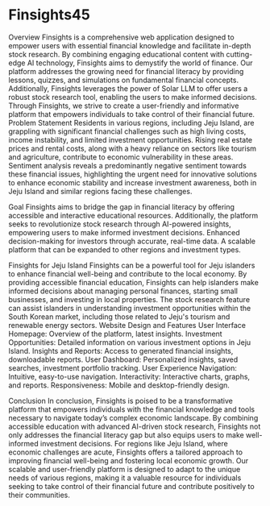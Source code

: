# Finsights45
Overview
Finsights is a comprehensive web application designed to empower users with essential financial knowledge and facilitate in-depth stock research. By combining engaging educational content with cutting-edge AI technology, Finsights aims to demystify the world of finance.
Our platform addresses the growing need for financial literacy by providing  lessons, quizzes, and simulations on fundamental financial concepts. Additionally, Finsights leverages the power of Solar LLM to offer users a robust stock research tool, enabling the users to make informed decisions.
Through Finsights, we strive to create a user-friendly and informative platform that empowers individuals to take control of their financial future.
Problem Statement
Residents in various regions, including Jeju Island, are grappling with significant financial challenges such as high living costs, income instability, and limited investment opportunities. Rising real estate prices and rental costs, along with a heavy reliance on sectors like tourism and agriculture, contribute to economic vulnerability in these areas. Sentiment analysis reveals a predominantly negative sentiment towards these financial issues, highlighting the urgent need for innovative solutions to enhance economic stability and increase investment awareness, both in Jeju Island and similar regions facing these challenges.

Goal
Finsights aims to bridge the gap in financial literacy by offering accessible and interactive educational resources. Additionally, the platform seeks to revolutionize stock research through AI-powered insights, empowering users to make informed investment decisions.
Enhanced decision-making for investors through accurate, real-time data.
A scalable platform that can be expanded to other regions and investment types.

Finsights for Jeju Island
Finsights can be a powerful tool for Jeju islanders to enhance financial well-being and contribute to the local economy. By providing accessible financial education, Finsights can help islanders make informed decisions about managing personal finances, starting small businesses, and investing in local properties. The stock research feature can assist islanders in understanding investment opportunities within the South Korean market, including those related to Jeju's tourism and renewable energy sectors.
Website Design and Features
User Interface
Homepage: Overview of the platform, latest insights.
Investment Opportunities: Detailed information on various investment options in Jeju Island.
Insights and Reports: Access to generated financial insights, downloadable reports.
User Dashboard: Personalized insights, saved searches, investment portfolio tracking.
User Experience
Navigation: Intuitive, easy-to-use navigation.
Interactivity: Interactive charts, graphs, and reports.
Responsiveness: Mobile and desktop-friendly design.

Conclusion
In conclusion, Finsights is poised to be a transformative platform that empowers individuals with the financial knowledge and tools necessary to navigate today’s complex economic landscape. By combining accessible education with advanced AI-driven stock research, Finsights not only addresses the financial literacy gap but also equips users to make well-informed investment decisions. For regions like Jeju Island, where economic challenges are acute, Finsights offers a tailored approach to improving financial well-being and fostering local economic growth. Our scalable and user-friendly platform is designed to adapt to the unique needs of various regions, making it a valuable resource for individuals seeking to take control of their financial future and contribute positively to their communities.



